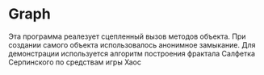 # Graph
Эта программа реалезует сцепленный вызов методов объекта. При создании самого объекта использовалось анонимное замыкание. 
Для демонстрации используется алгоритм построения фрактала Салфетка Серпинского по средствам игры Хаос
